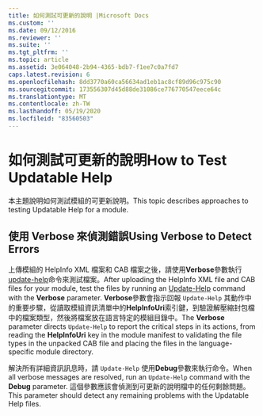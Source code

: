 ```yaml
---
title: 如何測試可更新的說明 |Microsoft Docs
ms.custom: ''
ms.date: 09/12/2016
ms.reviewer: ''
ms.suite: ''
ms.tgt_pltfrm: ''
ms.topic: article
ms.assetid: 3e064048-2b94-4365-bdb7-f1ee7c0a7fd7
caps.latest.revision: 6
ms.openlocfilehash: 8dd3770a60ca56634ad1eb1ac8cf89d96c975c90
ms.sourcegitcommit: 173556307d45d88de31086ce776770547eece64c
ms.translationtype: MT
ms.contentlocale: zh-TW
ms.lasthandoff: 05/19/2020
ms.locfileid: "83560503"
---
```

# <a name="how-to-test-updatable-help"></a><span data-ttu-id="1e787-102">如何測試可更新的說明</span><span class="sxs-lookup"><span data-stu-id="1e787-102">How to Test Updatable Help</span></span>

<span data-ttu-id="1e787-103">本主題說明如何測試模組的可更新說明。</span><span class="sxs-lookup"><span data-stu-id="1e787-103">This topic describes approaches to testing Updatable Help for a module.</span></span>

## <a name="using-verbose-to-detect-errors"></a><span data-ttu-id="1e787-104">使用 Verbose 來偵測錯誤</span><span class="sxs-lookup"><span data-stu-id="1e787-104">Using Verbose to Detect Errors</span></span>

<span data-ttu-id="1e787-105">上傳模組的 HelpInfo XML 檔案和 CAB 檔案之後，請使用**Verbose**參數執行[update-help](/powershell/module/Microsoft.PowerShell.Core/Update-Help)命令來測試檔案。</span><span class="sxs-lookup"><span data-stu-id="1e787-105">After uploading the HelpInfo XML file and CAB files for your module, test the files by running an [Update-Help](/powershell/module/Microsoft.PowerShell.Core/Update-Help) command with the **Verbose** parameter.</span></span> <span data-ttu-id="1e787-106">**Verbose**參數會指示回報 `Update-Help` 其動作中的重要步驟，從讀取模組資訊清單中的**HelpInfoUri**索引鍵，到驗證解壓縮封包檔中的檔案類型，然後將檔案放在語言特定的模組目錄中。</span><span class="sxs-lookup"><span data-stu-id="1e787-106">The **Verbose** parameter directs `Update-Help` to report the critical steps in its actions, from reading the **HelpInfoUri** key in the module manifest to validating the file types in the unpacked CAB file and placing the files in the language-specific module directory.</span></span>

<span data-ttu-id="1e787-107">解決所有詳細資訊訊息時，請 `Update-Help` 使用**Debug**參數來執行命令。</span><span class="sxs-lookup"><span data-stu-id="1e787-107">When all verbose messages are resolved, run an `Update-Help` command with the **Debug** parameter.</span></span> <span data-ttu-id="1e787-108">這個參數應該會偵測到可更新的說明檔中的任何剩餘問題。</span><span class="sxs-lookup"><span data-stu-id="1e787-108">This parameter should detect any remaining problems with the Updatable Help files.</span></span>
